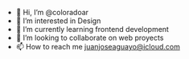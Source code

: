 - 👋 Hi, I’m @coloradoar
- 👀 I’m interested in Design
- 🌱 I’m currently learning frontend development
- 💞️ I’m looking to collaborate on web proyects
- 📫 How to reach me juanjoseaguayo@icloud.com

<!---
coloradoar/coloradoar is a ✨ special ✨ repository because its `README.md` (this file) appears on your GitHub profile.
You can click the Preview link to take a look at your changes.
--->
